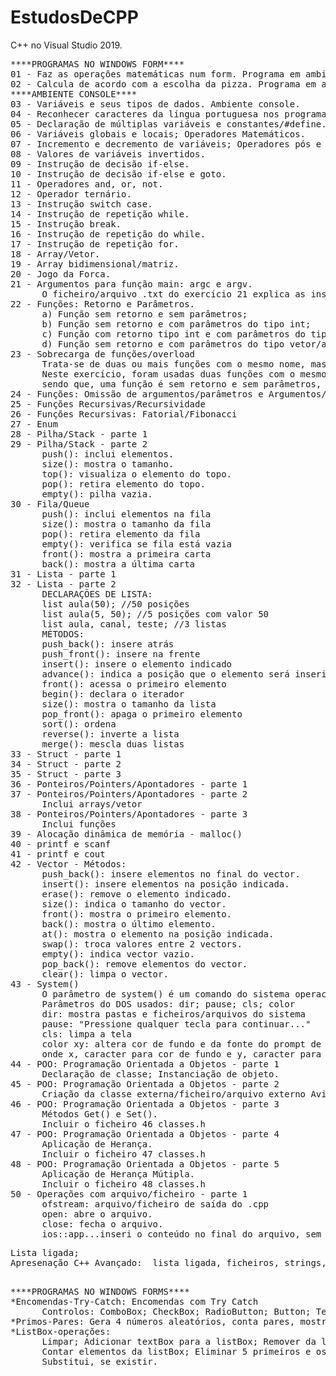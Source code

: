 # EstudosDeCPP
C++ no Visual Studio 2019.
<pre>
****PROGRAMAS NO WINDOWS FORM****
01 - Faz as operações matemáticas num form. Programa em ambiente gráfico.
02 - Calcula de acordo com a escolha da pizza. Programa em ambiente gráfico.
****AMBIENTE CONSOLE****
03 - Variáveis e seus tipos de dados. Ambiente console. 
04 - Reconhecer caracteres da língua portuguesa nos programas C++. Ambiente console. 
05 - Declaração de múltiplas variáveis e constantes/#define. Ambiente console. 
06 - Variáveis globais e locais; Operadores Matemáticos. 
07 - Incremento e decremento de variáveis; Operadores pós e pré-fixados. 
08 - Valores de variáveis invertidos. 
09 - Instrução de decisão if-else. 
10 - Instrução de decisão if-else e goto. 
11 - Operadores and, or, not. 
12 - Operador ternário. 
13 - Instrução switch case. 
14 - Instrução de repetição while. 
15 - Instrução break. 
16 - Instrução de repetição do while. 
17 - Instrução de repetição for. 
18 - Array/Vetor. 
19 - Array bidimensional/matriz. 
20 - Jogo da Forca.
21 - Argumentos para função main: argc e argv.
      O ficheiro/arquivo .txt do exercício 21 explica as instruções para a execução do .cpp.
22 - Funções: Retorno e Parâmetros.
      a) Função sem retorno e sem parâmetros; 
      b) Função sem retorno e com parâmetros do tipo int; 
      c) Função com retorno tipo int e com parâmetros do tipo int; 
      d) Função sem retorno e com parâmetros do tipo vetor/array; 
23 - Sobrecarga de funções/overload 
      Trata-se de duas ou mais funções com o mesmo nome, mas com alterações no retorno e nos parâmetros.
      Neste exercício, foram usadas duas funções com o mesmo nome, "soma",
      sendo que, uma função é sem retorno e sem parâmetros, e a outra, sem retorno, mas com parâmetros do tipo int. 
24 - Funções: Omissão de argumentos/parâmetros e Argumentos/parâmetros padrão
25 - Funções Recursivas/Recursividade
26 - Funções Recursivas: Fatorial/Fibonacci
27 - Enum
28 - Pilha/Stack - parte 1
29 - Pilha/Stack - parte 2
      push(): inclui elementos.
      size(): mostra o tamanho.
      top(): visualiza o elemento do topo.
      pop(): retira elemento do topo.
      empty(): pilha vazia.
30 - Fila/Queue
      push(): inclui elementos na fila
      size(): mostra o tamanho da fila
      pop(): retira elemento da fila
      empty(): verifica se fila está vazia
      front(): mostra a primeira carta
      back(): mostra a última carta
31 - Lista - parte 1
32 - Lista - parte 2
      DECLARAÇÕES DE LISTA:
      list<int> aula(50); //50 posições
      list<int> aula(5, 50); //5 posições com valor 50
      list<int> aula, canal, teste; //3 listas
      MÉTODOS:
      push_back(): insere atrás
      push_front(): insere na frente
      insert(): insere o elemento indicado
      advance(): indica a posição que o elemento será inserido
      front(): acessa o primeiro elemento
      begin(): declara o iterador
      size(): mostra o tamanho da lista
      pop_front(): apaga o primeiro elemento
      sort(): ordena
      reverse(): inverte a lista
      merge(): mescla duas listas
33 - Struct - parte 1
34 - Struct - parte 2
35 - Struct - parte 3
36 - Ponteiros/Pointers/Apontadores - parte 1
37 - Ponteiros/Pointers/Apontadores - parte 2
      Inclui arrays/vetor
38 - Ponteiros/Pointers/Apontadores - parte 3
      Inclui funções
39 - Alocação dinâmica de memória - malloc()
40 - printf e scanf
41 - printf e cout
42 - Vector - Métodos: 
      push_back(): insere elementos no final do vector.
      insert(): insere elementos na posição indicada.
      erase(): remove o elemento indicado.
      size(): indica o tamanho do vector.
      front(): mostra o primeiro elemento.
      back(): mostra o último elemento.
      at(): mostra o elemento na posição indicada.
      swap(): troca valores entre 2 vectors.
      empty(): indica vector vazio.
      pop_back(): remove elementos do vector.
      clear(): limpa o vector.
43 - System()
      O parâmetro de system() é um comando do sistema operacional
      Parâmetros do DOS usados: dir; pause; cls; color
      dir: mostra pastas e ficheiros/arquivos do sistema
      pause: "Pressione qualquer tecla para continuar..."
      cls: limpa a tela
      color xy: altera cor de fundo e da fonte do prompt de comando,
      onde x, caracter para cor de fundo e y, caracter para cor da fonte 
44 - POO: Programação Orientada a Objetos - parte 1
      Declaração de classe; Instanciação de objeto.
45 - POO: Programação Orientada a Objetos - parte 2
      Criação da classe externa/ficheiro/arquivo externo Aviao.h
46 - POO: Programação Orientada a Objetos - parte 3
      Métodos Get() e Set().
      Incluir o ficheiro 46 classes.h
47 - POO: Programação Orientada a Objetos - parte 4
      Aplicação de Herança.
      Incluir o ficheiro 47 classes.h
48 - POO: Programação Orientada a Objetos - parte 5
      Aplicação de Herança Mútipla.
      Incluir o ficheiro 48 classes.h
50 - Operações com arquivo/ficheiro - parte 1
      ofstream: arquivo/ficheiro de saída do .cpp
      open: abre o arquivo. 
      close: fecha o arquivo. 
      ios::app...inseri o conteúdo no final do arquivo, sem sobrescrever o que já existe.
</pre>
<pre>
Lista ligada;
Apresenação C++ Avançado:  lista ligada, ficheiros, strings, conversão de sistes numéricos, struct, enum, apontadores

</pre>

<pre>
****PROGRAMAS NO WINDOWS FORMS****
*Encomendas-Try-Catch: Encomendas com Try Catch
      Controlos: ComboBox; CheckBox; RadioButton; Button; TextBox
*Primos-Pares: Gera 4 números aleatórios, conta pares, mostra o maior, o menor e se há primos.
*ListBox-operações: 
      Limpar; Adicionar textBox para a listBox; Remover da lista (o que estiver na textBox); Inicializar listBox;
      Contar elementos da listBox; Eliminar 5 primeiros e os 5 últimos da listBox; Verificar se existe na lista;
      Substitui, se existir.
</pre>
